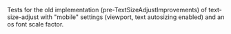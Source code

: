 Tests for the old implementation (pre-TextSizeAdjustImprovements) of
text-size-adjust with "mobile" settings (viewport, text autosizing
enabled) and an os font scale factor.
